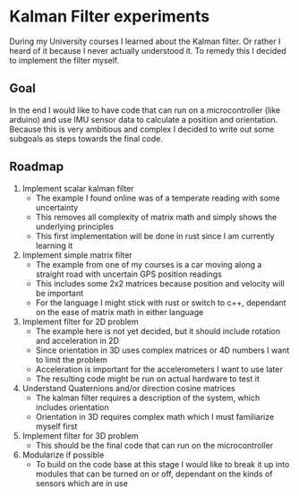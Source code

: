 # Kalman Filter experiments

During my University courses I learned about the Kalman filter. Or rather I heard of it because I never actually understood it. 
To remedy this I decided to implement the filter myself.

## Goal

In the end I would like to have code that can run on a microcontroller (like arduino) and use IMU sensor data to calculate a position and orientation.
Because this is very ambitious and complex I decided to write out some subgoals as steps towards the final code.

## Roadmap

1. Implement scalar kalman filter
    - The example I found online was of a temperate reading with some uncertainty
    - This removes all complexity of matrix math and simply shows the underlying principles
    - This first implementation will be done in rust since I am currently learning it
2. Implement simple matrix filter
    - The example from one of my courses is a car moving along a straight road with uncertain GPS position readings
    - This includes some 2x2 matrices because position and velocity will be important
    - For the language I might stick with rust or switch to c++, dependant on the ease of matrix math in either language
3. Implement filter for 2D problem
    - The example here is not yet decided, but it should include rotation and acceleration in 2D
    - Since orientation in 3D uses complex matrices or 4D numbers I want to limit the problem 
    - Acceleration is important for the accelerometers I want to use later
    - The resulting code might be run on actual hardware to test it
4. Understand Quaternions and/or direction cosine matrices 
    - The kalman filter requires a description of the system, which includes orientation
    - Orientation in 3D requires complex math which I must familiarize myself first
5. Implement filter for 3D problem
    - This should be the final code that can run on the microcontroller
6. Modularize if possible
    - To build on the code base at this stage I would like to break it up into modules that can be turned on or off, dependant on the kinds of sensors which are in use
